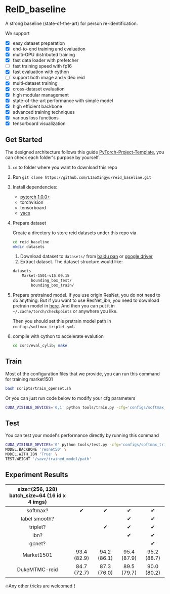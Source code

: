 # ReID_baseline

A strong baseline (state-of-the-art) for person re-identification.

We support
- [x] easy dataset preparation
- [x] end-to-end training and evaluation
- [x] multi-GPU distributed training
- [x] fast data loader with prefetcher
- [ ] fast training speed with fp16
- [x] fast evaluation with cython
- [ ] support both image and video reid
- [x] multi-dataset training
- [x] cross-dataset evaluation
- [x] high modular management
- [x] state-of-the-art performance with simple model
- [x] high efficient backbone
- [x] advanced training techniques
- [x] various loss functions
- [x] tensorboard visualization 

## Get Started
The designed architecture follows this guide [PyTorch-Project-Template](https://github.com/L1aoXingyu/PyTorch-Project-Template), you can check each folder's purpose by yourself.

1. `cd` to folder where you want to download this repo
2. Run `git clone https://github.com/L1aoXingyu/reid_baseline.git`
3. Install dependencies:
    - [pytorch 1.0.0+](https://pytorch.org/)
    - torchvision
    - tensorboard
    - [yacs](https://github.com/rbgirshick/yacs)
4. Prepare dataset

    Create a directory to store reid datasets under this repo via
    ```bash
    cd reid_baseline
    mkdir datasets
    ```
    1. Download dataset to `datasets/` from [baidu pan](https://pan.baidu.com/s/1ntIi2Op) or [google driver](https://drive.google.com/file/d/0B8-rUzbwVRk0c054eEozWG9COHM/view)
    2. Extract dataset. The dataset structure would like:
    ```bash
    datasets
        Market-1501-v15.09.15
            bounding_box_test/
            bounding_box_train/
    ```
5. Prepare pretrained model.
    If you use origin ResNet, you do not need to do anything. But if you want to use ResNet_ibn, you need to download pretrain model in [here](https://drive.google.com/open?id=1thS2B8UOSBi_cJX6zRy6YYRwz_nVFI_S). And then you can put it in `~/.cache/torch/checkpoints` or anywhere you like.
    
    Then you should set this pretrain model path in `configs/softmax_triplet.yml`.

6. compile with cython to accelerate evalution
    ```bash
    cd csrc/eval_cylib; make
    ```

## Train
Most of the configuration files that we provide, you can run this command for training market1501
```bash
bash scripts/train_openset.sh
```

Or you can just run code below to modify your cfg parameters 
```bash
CUDA_VISIBLE_DEVICES='0,1' python tools/train.py -cfg='configs/softmax_triplet.yml' DATASETS.NAMES '("dukemtmc","market1501",)' SOLVER.IMS_PER_BATCH '256'
```

## Test
You can test your model's performance directly by running this command
```bash
CUDA_VISIBLE_DEVICES='0' python tools/test.py -cfg='configs/softmax_triplet.yml' DATASET.TEST_NAMES 'dukemtmc' \
MODEL.BACKBONE 'resnet50' \
MODEL.WITH_IBN 'True' \
TEST.WEIGHT '/save/trained_model/path'
```

## Experiment Results

| size=(256, 128) batch_size=64 (16 id x 4 imgs) |  |  |  |  |
| :------: | :-----: | :-----: | :--: | :---: |
|    softmax?   |    ✔︎   |   ✔︎   | ✔︎ | ✔︎ |
| label smooth? |  |  | ✔︎ | ✔︎ |
| triplet?   |        |  ✔︎    | ✔︎ | ✔︎ |
|    ibn?       |        |       |  ✔︎   |  ✔︎ |
|    gcnet?     |        |       |      |   ✔︎   |
|  Market1501   | 93.4 (82.9) | 94.2 (86.1) | 95.4 (87.9) | 95.2 (88.7) |
| DukeMTMC-reid | 84.7 (72.7) | 87.3 (76.0) | 89.5 (79.7) | 90.0 (80.2) |


🔥Any other tricks are welcomed！
